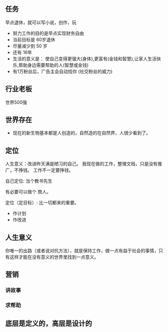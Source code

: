 ## 任务 

早点退休，就可以写小说，创作，玩
- 努力工作的目的是早点实现财务自由
- 当前目标是 60岁退休
- 尽量减少到 50 岁
- 还有 16年
- 生活的意义是： 使自己变得更强大(身体),更富有(金钱和智慧),让家人生活快乐,帮助身边需要帮助的人(智慧或金钱) 
- 有1万粉丝后，广告主会自动找你 (社交粉丝的威力)

## 行业老板

世界500强

## 世界存在

- 现在的新生物基本都是人创造的，自然造的在自然界，人很少看到了。

## 定位
人生意义：改进昨天满是陋习的自己。
我现在做的工作，整理文档，只是没有推广，不挣钱。
工作不一定要挣钱。

自己定位: 当个教书先生

有必要可以做个  商人。

定位（定目标）: 比一切都来的重要。

- 作计划
- 作改进


## 人生意义

你唯一的出路（或者说对抗方法），就是保持工作，做一点有益于社会的事情，只有这样才能在没有意义的世界里找到一点意义。

## 营销

### 讲故事

### 求帮助

## 底层是定义的，高层是设计的